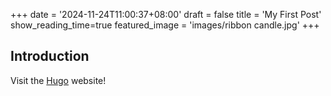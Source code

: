 +++
date = '2024-11-24T11:00:37+08:00'
draft = false
title = 'My First Post'
show_reading_time=true
featured_image = 'images/ribbon candle.jpg'
+++

## Introduction

Visit the [Hugo](https://gohugo.io) website!
